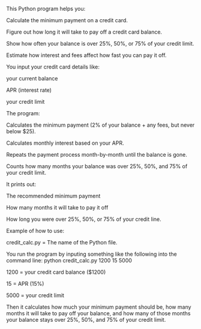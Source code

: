This Python program helps you:

Calculate the minimum payment on a credit card.

Figure out how long it will take to pay off a credit card balance.

Show how often your balance is over 25%, 50%, or 75% of your credit limit.

Estimate how interest and fees affect how fast you can pay it off.

You input your credit card details like:

your current balance

APR (interest rate)

your credit limit

The program:

Calculates the minimum payment (2% of your balance + any fees, but never below $25).

Calculates monthly interest based on your APR.

Repeats the payment process month-by-month until the balance is gone.

Counts how many months your balance was over 25%, 50%, and 75% of your credit limit.

It prints out:

The recommended minimum payment

How many months it will take to pay it off

How long you were over 25%, 50%, or 75% of your credit line.

Example of how to use:

credit_calc.py = The name of the Python file.

You run the program by inputing something like the following into the command line: python credit_calc.py 1200 15 5000

1200 = your credit card balance ($1200)

15 = APR (15%)

5000 = your credit limit

Then it calculates how much your minimum payment should be, how many months it will take to pay off your balance, and how many of those months your balance stays over 25%, 50%, and 75% of your credit limit.
